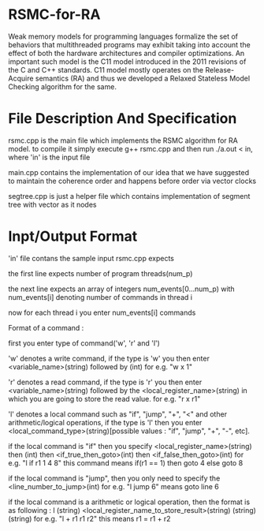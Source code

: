 # RSMC-for-RA

Weak memory models for programming languages formalize the set of behaviors that multithreaded programs may exhibit taking
into account the effect of both the hardware architectures and compiler optimizations. An important such model is the C11 model introduced in the 2011 revisions of the C and C++ standards. C11 model mostly operates on the Release-Acquire semantics (RA) and thus we developed a Relaxed Stateless Model Checking algorithm for the same.  

# File Description And Specification
rsmc.cpp is the main file which implements the RSMC algorithm for RA model. to compile it simply execute g++ rsmc.cpp and then run ./a.out < in, where 'in' is the input file 

main.cpp contains the implementation of our idea that we have suggested to maintain the coherence order and happens before order via vector clocks

segtree.cpp is just a helper file which contains implementation of segment tree with vector as it nodes

# Inpt/Output Format
'in' file contans the sample input rsmc.cpp expects

the first line expects number of program threads(num_p)

the next line expects an array of integers num_events[0...num_p) with num_events[i] denoting number of commands in thread i

now for each thread i you enter num_events[i] commands

Format of a command :

first you enter type of command('w', 'r' and 'l')

'w' denotes a write command, if the type is 'w' you then enter <variable_name>(string) followed by <value>(int)
for e.g. "w x 1"

'r' denotes a read command, if the type is 'r' you then enter <variable_name>(string) followed by the <local_register_name>(string) in which you are going to store the read value.
for e.g. "r x r1"

'l' denotes a local command such as "if", "jump", "+", "<" and other arithmetic/logical operations, if the type is 'l' then you enter <local_command_type>(string)[possible values : "if", "jump", "+", "-", etc].

if the local command is "if" then you specify <local_register_name>(string) then <value>(int) then <if_true_then_goto>(int) then <if_false_then_goto>(int)
for e.g. "l if r1 1 4 8" this command means if(r1 == 1) then goto 4 else goto 8

if the local command is "jump", then you only need to specify the <line_number_to_jump>(int)
for e.g. "l jump 6" means goto line 6

if the local command is a arithmetic or logical operation, then the format is as following :
l <operation _symbol>(string) <local_register_name_to_store_result>(string) <operand1>(string) <operand2>(string)
for e.g. "l + r1 r1 r2" this means r1 = r1 + r2

